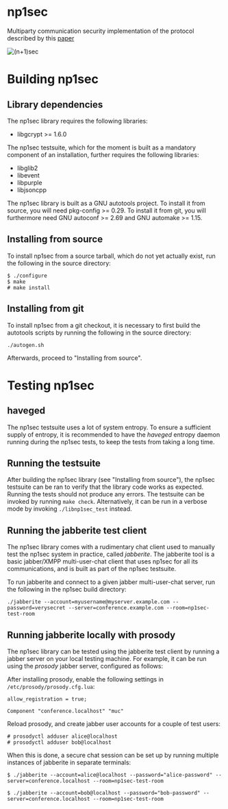 np1sec
======

Multiparty communication security implementation of the protocol described by this [paper](https://learn.equalit.ie/wiki/Np1sec)

![(n+1)sec](https://learn.equalit.ie/mw/images/7/7f/Np1sec-web.jpg)


# Building np1sec

## Library dependencies

The np1sec library requires the following libraries:

* libgcrypt >= 1.6.0

The np1sec testsuite, which for the moment is built as a mandatory component of an installation, further requires the following libraries:

* libglib2
* libevent
* libpurple
* libjsoncpp

The np1sec library is built as a GNU autotools project. To install it from source, you will need pkg-config >= 0.29. To install it from git, you will furthermore need GNU autoconf >= 2.69 and GNU automake >= 1.15.


## Installing from source

To install np1sec from a source tarball, which do not yet actually exist, run the following in the source directory:

```
$ ./configure
$ make
# make install
```


## Installing from git

To install np1sec from a git checkout, it is necessary to first build the autotools scripts by running the following in the source directory:

```
./autogen.sh
```

Afterwards, proceed to "Installing from source".


# Testing np1sec

## haveged

The np1sec testsuite uses a lot of system entropy. To ensure a sufficient supply of entropy, it is recommended to have the _haveged_ entropy daemon running during the np1sec tests, to keep the tests from taking a long time.


## Running the testsuite

After building the np1sec library (see "Installing from source"), the np1sec testsuite can be ran to verify that the library code works as expected. Running the tests should not produce any errors. The testsuite can be invoked by running ```make check```. Alternatively, it can be run in a verbose mode by invoking ```./libnp1sec_test``` instead.


## Running the jabberite test client

The np1sec library comes with a rudimentary chat client used to manually test the np1sec system in practice, called _jabberite_. The jabberite tool is a basic jabber/XMPP multi-user-chat client that uses np1sec for all its communications, and is built as part of the np1sec testsuite.

To run jabberite and connect to a given jabber multi-user-chat server, run the following in the np1sec build directory:
```
./jabberite --account=myusername@myserver.example.com --password=verysecret --server=conference.example.com --room=np1sec-test-room
```


## Running jabberite locally with prosody

The np1sec library can be tested using the jabberite test client by running a jabber server on your local testing machine. For example, it can be run using the _prosody_ jabber server, configured as follows:

After installing prosody, enable the following settings in ```/etc/prosody/prosody.cfg.lua```:
```
allow_registration = true;

Component "conference.localhost" "muc"
```

Reload prosody, and create jabber user accounts for a couple of test users:
```
# prosodyctl adduser alice@localhost
# prosodyctl adduser bob@localhost
```

When this is done, a secure chat session can be set up by running multiple instances of jabberite in separate terminals:

```
$ ./jabberite --account=alice@localhost --password="alice-password" --server=conference.localhost --room=np1sec-test-room

$ ./jabberite --account=bob@localhost --password="bob-password" --server=conference.localhost --room=np1sec-test-room
```
